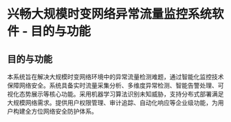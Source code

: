 # 兴畅大规模时变网络异常流量监控系统软件 - 目的与功能

## 目的与功能

本系统旨在解决大规模时变网络环境中的异常流量检测难题，通过智能化监控技术保障网络安全。系统具备实时流量采集分析、多维度异常检测、智能告警处理、可视化态势展示等核心功能。采用机器学习算法识别未知威胁，支持分布式部署满足大规模网络需求。提供用户权限管理、审计追踪、自动化响应等企业级功能，为用户构建全方位网络安全防护体系。